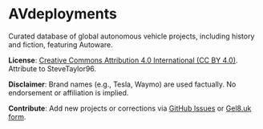 # AVdeployments

Curated database of global autonomous vehicle projects, including history and fiction, featuring Autoware.

**License**: [Creative Commons Attribution 4.0 International (CC BY 4.0)](https://creativecommons.org/licenses/by/4.0/). Attribute to SteveTaylor96.

**Disclaimer**: Brand names (e.g., Tesla, Waymo) are used factually. No endorsement or affiliation is implied.

**Contribute**: Add new projects or corrections via [GitHub Issues](https://github.com/SteveTaylor96/AVdeployments/issues) or [Gel8.uk form](https://gel8.uk/contribute).
